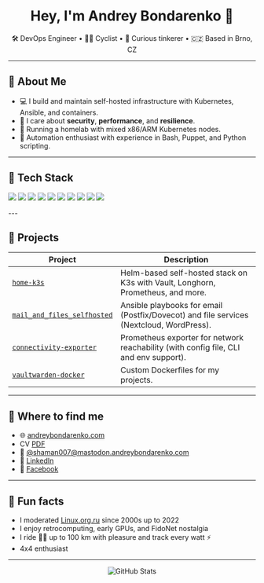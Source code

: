 <h1 align="center">Hey, I'm Andrey Bondarenko 👋</h1>
<p align="center">
  🛠️ DevOps Engineer • 🚴‍♂️ Cyclist • 🧠 Curious tinkerer • 🇨🇿 Based in Brno, CZ
</p>

---

## 🧰 About Me

- 💻 I build and maintain self-hosted infrastructure with Kubernetes, Ansible, and containers.
- 🔐 I care about **security**, **performance**, and **resilience**.
- 🏡 Running a homelab with mixed x86/ARM Kubernetes nodes.
- 📜 Automation enthusiast with experience in Bash, Puppet, and Python scripting.

---

## 🧪 Tech Stack

<p align="left">
  <img src="https://img.shields.io/badge/Linux-FCC624?style=flat-square&logo=linux&logoColor=black" />
  <img src="https://img.shields.io/badge/Bash-4EAA25?style=flat-square&logo=gnu-bash&logoColor=white" />
  <img src="https://img.shields.io/badge/Kubernetes-326CE5?style=flat-square&logo=kubernetes&logoColor=white" />
  <img src="https://img.shields.io/badge/Helm-0F1689?style=flat-square&logo=helm&logoColor=white" />
  <img src="https://img.shields.io/badge/Ansible-EE0000?style=flat-square&logo=ansible&logoColor=white" />
  <img src="https://img.shields.io/badge/Puppet-302B6D?style=flat-square&logo=puppet&logoColor=yellow" />
  <img src="https://img.shields.io/badge/Python-3776AB?style=flat-square&logo=python&logoColor=white" />
  <img src="https://img.shields.io/badge/Prometheus-E6522C?style=flat-square&logo=prometheus&logoColor=white" />
  <img src="https://img.shields.io/badge/Grafana-F46800?style=flat-square&logo=grafana&logoColor=white" />
  <img src="https://img.shields.io/badge/Docker-2496ED?style=flat-square&logo=docker&logoColor=white" />
</p>
---

## 🚀 Projects

| Project | Description |
|--------|-------------|
| [`home-k3s`](https://github.com/shaman007/home-k3s) | Helm-based self-hosted stack on K3s with Vault, Longhorn, Prometheus, and more. |
| [`mail_and_files_selfhosted`](https://github.com/shaman007/mail_and_files_selfhosted) | Ansible playbooks for email (Postfix/Dovecot) and file services (Nextcloud, WordPress). |
| [`connectivity-exporter`](https://github.com/shaman007/connectivity-exporter) | Prometheus exporter for network reachability (with config file, CLI and env support). |
| [`vaultwarden-docker`](https://github.com/shaman007/Dockerfiles) | Custom Dockerfiles for my projects. |

---

## 📡 Where to find me

- 🌐 [andreybondarenko.com](https://andreybondarenko.com)
- CV [PDF](https://andreybondarenko.com/cv.pdf)
- 🐘 [@shaman007@mastodon.andreybondarenko.com](https://mastodon.andreybondarenko.com/@shaman007)
- 💼 [LinkedIn](https://www.linkedin.com/in/shaman007)
- 💬 [Facebook](https://www.facebook.com/shaman007)

---

## 🧠 Fun facts

- I moderated [Linux.org.ru](https://www.linux.org.ru) since 2000s up to 2022
- I enjoy retrocomputing, early GPUs, and FidoNet nostalgia
- I ride 🚴‍♂️ up to 100 km with pleasure and track every watt ⚡
- 4x4 enthusiast

---

<p align="center">
  <img src="https://github-readme-stats.vercel.app/api?username=shaman007&show_icons=true&theme=dark" alt="GitHub Stats" />
</p>
